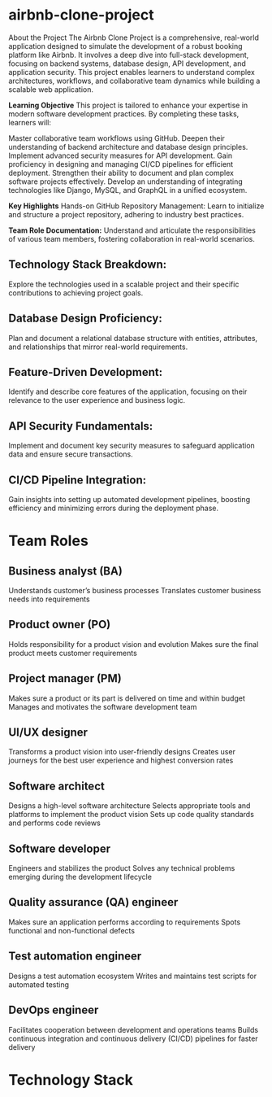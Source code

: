 # airbnb-clone-project
About the Project
The Airbnb Clone Project is a comprehensive, real-world application designed to simulate the development of a robust booking platform like Airbnb. It involves a deep dive into full-stack development, focusing on backend systems, database design, API development, and application security. This project enables learners to understand complex architectures, workflows, and collaborative team dynamics while building a scalable web application.

**Learning Objective**
This project is tailored to enhance your expertise in modern software development practices. By completing these tasks, learners will:

Master collaborative team workflows using GitHub.
Deepen their understanding of backend architecture and database design principles.
Implement advanced security measures for API development.
Gain proficiency in designing and managing CI/CD pipelines for efficient deployment.
Strengthen their ability to document and plan complex software projects effectively.
Develop an understanding of integrating technologies like Django, MySQL, and GraphQL in a unified ecosystem.

**Key Highlights**
Hands-on GitHub Repository Management:
Learn to initialize and structure a project repository, adhering to industry best practices.

**Team Role Documentation:**
Understand and articulate the responsibilities of various team members, fostering collaboration in real-world scenarios.

## Technology Stack Breakdown:
Explore the technologies used in a scalable project and their specific contributions to achieving project goals.

## Database Design Proficiency:
Plan and document a relational database structure with entities, attributes, and relationships that mirror real-world requirements.

## Feature-Driven Development:
Identify and describe core features of the application, focusing on their relevance to the user experience and business logic.

## API Security Fundamentals:
Implement and document key security measures to safeguard application data and ensure secure transactions.

## CI/CD Pipeline Integration:
Gain insights into setting up automated development pipelines, boosting efficiency and minimizing errors during the deployment phase.

# Team Roles
## **Business analyst (BA)**
Understands customer’s business processes
Translates customer business needs into requirements
## **Product owner (PO)**
Holds responsibility for a product vision and evolution
Makes sure the final product meets customer requirements
## **Project manager (PM)**
Makes sure a product or its part is delivered on time and within budget
Manages and motivates the software development team
## **UI/UX designer**
Transforms a product vision into user-friendly designs
Creates user journeys for the best user experience and highest conversion rates
## **Software architect**
Designs a high-level software architecture
Selects appropriate tools and platforms to implement the product vision
Sets up code quality standards and performs code reviews
## **Software developer**
Engineers and stabilizes the product
Solves any technical problems emerging during the development lifecycle
## **Quality assurance (QA) engineer**
Makes sure an application performs according to requirements
Spots functional and non-functional defects
## **Test automation engineer**
Designs a test automation ecosystem
Writes and maintains test scripts for automated testing
## **DevOps engineer**
Facilitates cooperation between development and operations teams
Builds continuous integration and continuous delivery (CI/CD) pipelines for faster delivery
# Technology Stack
